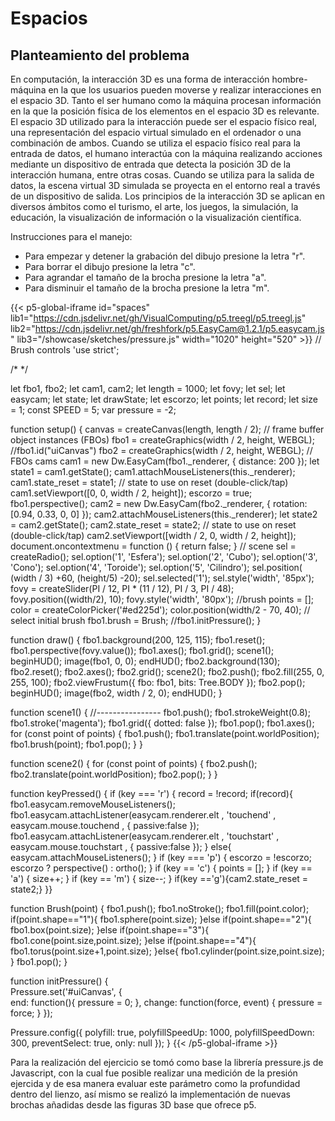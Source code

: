 # Espacios

## Planteamiento del problema
En computación, la interacción 3D es una forma de interacción hombre-máquina en la que los usuarios pueden moverse y realizar interacciones en el espacio 3D. Tanto el ser humano como la máquina procesan información en la que la posición física de los elementos en el espacio 3D es relevante.
El espacio 3D utilizado para la interacción puede ser el espacio físico real, una representación del espacio virtual simulado en el ordenador o una combinación de ambos. Cuando se utiliza el espacio físico real para la entrada de datos, el humano interactúa con la máquina realizando acciones mediante un dispositivo de entrada que detecta la posición 3D de la interacción humana, entre otras cosas. Cuando se utiliza para la salida de datos, la escena virtual 3D simulada se proyecta en el entorno real a través de un dispositivo de salida. Los principios de la interacción 3D se aplican en diversos ámbitos como el turismo, el arte, los juegos, la simulación, la educación, la visualización de información o la visualización científica.

Instrucciones para el manejo:
- Para empezar y detener la grabación del dibujo presione la letra "r".
- Para borrar el dibujo presione la letra "c".
- Para agrandar el tamaño de la brocha presione la letra "a".
- Para disminuir el tamaño de la brocha presione la letra "m".

{{< p5-global-iframe id="spaces" lib1="https://cdn.jsdelivr.net/gh/VisualComputing/p5.treegl/p5.treegl.js" lib2="https://cdn.jsdelivr.net/gh/freshfork/p5.EasyCam@1.2.1/p5.easycam.js" lib3="/showcase/sketches/pressure.js" width="1020" height="520" >}}
// Brush controls
'use strict';

/*
*/

let fbo1, fbo2;
let cam1, cam2;
let length = 1000;
let fovy;
let sel;
let easycam; 
let state; 
let drawState;
let escorzo; 
let points; 
let record;
let size = 1;
const SPEED = 5;
var pressure = -2; 

function setup() {
  canvas = createCanvas(length, length / 2);
  // frame buffer object instances (FBOs)
  fbo1 = createGraphics(width / 2, height, WEBGL);
  //fbo1.id("uiCanvas")
  fbo2 = createGraphics(width / 2, height, WEBGL);
  // FBOs cams
  cam1 = new Dw.EasyCam(fbo1._renderer, { distance: 200 });
  let state1 = cam1.getState();
  cam1.attachMouseListeners(this._renderer);
  cam1.state_reset = state1;   // state to use on reset (double-click/tap)
  cam1.setViewport([0, 0, width / 2, height]);
  escorzo = true;
  fbo1.perspective();
  cam2 = new Dw.EasyCam(fbo2._renderer, { rotation: [0.94, 0.33, 0, 0] });
  cam2.attachMouseListeners(this._renderer);
  let state2 = cam2.getState();
  cam2.state_reset = state2;   // state to use on reset (double-click/tap)
  cam2.setViewport([width / 2, 0, width / 2, height]);
  document.oncontextmenu = function () { return false; }
  // scene
  sel = createRadio(); sel.option('1', 'Esfera'); sel.option('2', 'Cubo'); sel.option('3', 'Cono'); sel.option('4', 'Toroide'); sel.option('5', 'Cilindro');
  sel.position( (width / 3) +60, (height/5) -20); 
  sel.selected('1'); sel.style('width', '85px');
  fovy = createSlider(PI / 12, PI * (11 / 12), PI / 3, PI / 48);
  fovy.position((width/2), 10);
  fovy.style('width', '80px');
  //brush
  points = [];
  color = createColorPicker('#ed225d');
  color.position(width/2 - 70, 40);
  // select initial brush
  fbo1.brush = Brush;
  //fbo1.initPressure();
}

function draw() {
  fbo1.background(200, 125, 115);
  fbo1.reset();
  fbo1.perspective(fovy.value());
  fbo1.axes();
  fbo1.grid();
  scene1();
  beginHUD();
  image(fbo1, 0, 0);
  endHUD();
  fbo2.background(130);
  fbo2.reset();
  fbo2.axes();
  fbo2.grid();
  scene2();
  fbo2.push();
  fbo2.fill(255, 0, 255, 100);
  fbo2.viewFrustum({ fbo: fbo1, bits: Tree.BODY });
  fbo2.pop();
  beginHUD();
  image(fbo2, width / 2, 0);
  endHUD();
}

function scene1() {
  //----------------
  fbo1.push();
  fbo1.strokeWeight(0.8);
  fbo1.stroke('magenta');
  fbo1.grid({ dotted: false });
  fbo1.pop();
  fbo1.axes();
  for (const point of points) {
    fbo1.push();
    fbo1.translate(point.worldPosition);
    fbo1.brush(point);
    fbo1.pop();
  }
}

function scene2() {
  for (const point of points) {
    fbo2.push();
    fbo2.translate(point.worldPosition);
    fbo2.pop();
  }
}


function keyPressed() { 
  if (key === 'r') { 
    record = !record;
    if(record){ 
      fbo1.easycam.removeMouseListeners();     
      fbo1.easycam.attachListener(easycam.renderer.elt , 'touchend' , easycam.mouse.touchend , { passive:false });
      fbo1.easycam.attachListener(easycam.renderer.elt , 'touchstart' , easycam.mouse.touchstart , { passive:false }); 
    } else{ 
      easycam.attachMouseListeners(); 
    } if (key === 'p') { 
      escorzo = !escorzo; escorzo ? perspective() : ortho();
    } if (key == 'c') { 
      points = []; 
    } if (key == 'a') {
      size++; 
    } if (key == 'm') { size--; }
    if(key =='g'){cam2.state_reset = state2;} 
  }}

function Brush(point) {
  fbo1.push(); 
  fbo1.noStroke(); 
  fbo1.fill(point.color); 
  if(point.shape=="1"){ 
    fbo1.sphere(point.size); 
  }else if(point.shape=="2"){ 
    fbo1.box(point.size); 
  }else if(point.shape=="3"){ 
    fbo1.cone(point.size,point.size); 
  }else if(point.shape=="4"){ 
    fbo1.torus(point.size+1,point.size); 
  }else{ fbo1.cylinder(point.size,point.size); }
  fbo1.pop();
}

function initPressure() {  
  Pressure.set('#uiCanvas', {      
    end: function(){
      pressure = 0;
      },
    change: function(force, event) {
      pressure = force;
    }
  });

  Pressure.config({
    polyfill: true, 
    polyfillSpeedUp: 1000, 
    polyfillSpeedDown: 300,
    preventSelect: true,
    only: null
       });
}
{{< /p5-global-iframe >}}

Para la realización del ejercicio se tomó como base la librería pressure.js de Javascript, con la cual fue posible realizar una medición de la presión ejercida y de esa manera evaluar este parámetro como la profundidad dentro del lienzo, así mismo se realizó la implementación de nuevas brochas añadidas desde las figuras 3D base que ofrece p5.

